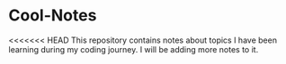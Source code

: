 # Cool-Notes
<<<<<<< HEAD
This repository contains notes about topics I have been learning during my coding journey. I will be adding more notes to it.

